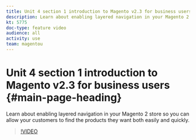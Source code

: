 ```yaml
---
title: Unit 4 section 1 introduction to Magento v2.3 for business users
description: Learn about enabling layered navigation in your Magento 2 store so you can allow your customers to find the products they want both easily and quickly.
kt: 5775
doc-type: feature video
audience: all
activity: use
team: magentou
---
```


# Unit 4 section 1 introduction to Magento v2.3 for business users {#main-page-heading}

Learn about enabling layered navigation in your Magento 2 store so you can allow your customers to find the products they want both easily and quickly.

>[!VIDEO](https://video.tv.adobe.com/v/36186)

